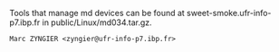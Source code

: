 Tools that manage md devices can be found at sweet-smoke.ufr-info-p7.ibp.fr
in public/Linux/md034.tar.gz.

	Marc ZYNGIER <zyngier@ufr-info-p7.ibp.fr>
